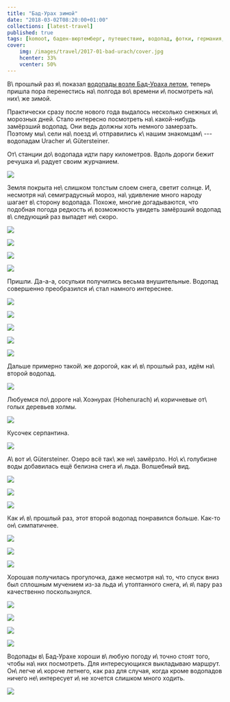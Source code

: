 ```yaml
---
title: "Бад-Урах зимой"
date: "2018-03-02T08:20:00+01:00"
collections: [latest-travel]
published: true
tags: [komoot, баден-вюртемберг, путешествие, водопад, фотки, германия, хайкинг]
cover:
    img: /images/travel/2017-01-bad-urach/cover.jpg
    hcenter: 33%
    vcenter: 50%
---
```


В\ прошлый раз я\ показал [водопады возле Бад-Ураха летом][summer],
теперь пришла пора перенестись на\ полгода во\ времени и\ посмотреть
на\ них\ же зимой.

<!--more-->

Практически сразу после нового года выдалось несколько снежных
и\ морозных дней. Стало интересно посмотреть на\ какой-нибудь замёрзший
водопад. Они ведь должны хоть немного замерзать. Поэтому мы\ сели
на\ поезд и\ отправились к\ нашим знакомцам\ --- водопадам Uracher
и\ Gütersteiner.

От\ станции до\ водопада идти пару километров. Вдоль дороги бежит
речушка и\ радует своим журчанием.

![](/images/travel/2017-01-bad-urach/creek.jpg)

Земля покрыта не\ слишком толстым слоем снега, светит солнце. И,
несмотря на\ семиградусный мороз, на\ удивление много народу шагает
в\ сторону водопада. Похоже, многие догадываются, что подобная погода
редкость и\ возможность увидеть замёрзший водопад в\ следующий раз
выпадет не\ скоро.

![](/images/travel/2017-01-bad-urach/frost-1.jpg)

![](/images/travel/2017-01-bad-urach/frost-2.jpg)

![](/images/travel/2017-01-bad-urach/frost-3.jpg)

![](/images/travel/2017-01-bad-urach/frost-4.jpg)

Пришли. Да-а-а, сосульки получились весьма внушительные. Водопад
совершенно преобразился и\ стал намного интереснее.

![](/images/travel/2017-01-bad-urach/uracher-1.jpg)

![](/images/travel/2017-01-bad-urach/uracher-2.jpg)

![](/images/travel/2017-01-bad-urach/uracher-3.jpg)

![](/images/travel/2017-01-bad-urach/uracher-4.jpg)

![](/images/travel/2017-01-bad-urach/uracher-5.jpg)

Дальше примерно такой\ же дорогой, как и\ в\ прошлый раз, идём
на\ второй водопад.

![](/images/travel/2017-01-bad-urach/hill-1.jpg)

Любуемся по\ дороге на\ Хоэнурах (Hohenurach) и\ коричневые от\ голых
деревьев холмы.

![](/images/travel/2017-01-bad-urach/hohenurach.jpg)

Кусочек серпантина.

![](/images/travel/2017-01-bad-urach/hill-2.jpg)

А\ вот и\ Gütersteiner. Озеро всё так\ же не\ замёрзло. Но\ к\ голубизне
воды добавилась ещё белизна снега и\ льда. Волшебный вид.

![](/images/travel/2017-01-bad-urach/lake-1.jpg)

![](/images/travel/2017-01-bad-urach/lake-2.jpg)

![](/images/travel/2017-01-bad-urach/lake-3.jpg)

Как и\ в\ прошлый раз, этот второй водопад понравился больше. Как-то
он\ симпатичнее.

![](/images/travel/2017-01-bad-urach/guetersteiner-1.jpg)

![](/images/travel/2017-01-bad-urach/guetersteiner-2.jpg)

![](/images/travel/2017-01-bad-urach/guetersteiner-3.jpg)

Хорошая получилась прогулочка, даже несмотря на\ то, что спуск вниз
был сплошным мучением из-за льда и\ утоптанного снега, и\ я\ пару раз
качественно поскользнулся.

![](/images/travel/2017-01-bad-urach/end-1.jpg)

![](/images/travel/2017-01-bad-urach/end-2.jpg)

![](/images/travel/2017-01-bad-urach/end-3.jpg)

![](/images/travel/2017-01-bad-urach/end-4.jpg)

Водопады в\ Бад-Урахе хороши в\ любую погоду и\ точно стоят того, чтобы
на\ них посмотреть. Для интересующихся выкладываю маршрут. Он\ легче
и\ короче летнего, как раз для случая, когда кроме водопадов ничего
не\ интересует и\ не хочется слишком много ходить.

![](iframe:https://www.komoot.de/tour/13897670/embed)

[summer]: /post/bad-urach-summer/
